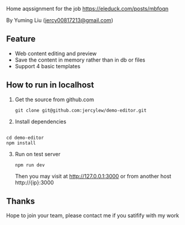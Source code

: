 Home aqssignment for the job https://eleduck.com/posts/mbfoqn

By Yuming Liu (jercy00817213@gmail.com)

## Feature
- Web content editing and preview
- Save the content in memory rather than in db or files
- Support 4 basic templates


## How to run in localhost

1. Get the source from github.com
   
   `git clone git@github.com:jercylew/demo-editor.git`

2. Install dependencies

```

cd demo-editor
npm install

```

3. Run on test server
    
    `npm run dev`

    Then you may visit at http://127.0.0.1:3000 or from another host http://{ip}:3000

## Thanks 
Hope to join your team, please contact me if you satifify with my work

